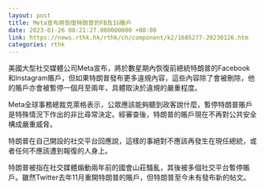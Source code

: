 ```yaml
---
layout: post
title: Meta宣布將恢復特朗普的FB及IG賬戶
date: 2023-01-26 08:21:27.000000000 +08:00
link: https://news.rthk.hk/rthk/ch/component/k2/1685277-20230126.htm
categories: rthk
---
```


美國大型社交媒體公司Meta宣布，將於數星期內恢復前總統特朗普的Facebook和Instagram賬戶，但如果特朗普發布更多違規內容，這些內容除了會被刪除，他的賬戶亦會被暫停一個月至兩年，具體取決於違規的嚴重程度。

Meta全球事務總裁克萊格表示，公眾應該能夠聽到政客說什麼，暫停特朗普賬戶是特殊情況下作出的非比尋常決定。經審查後，特朗普的賬戶現在不再對公共安全構成嚴重威脅。

特朗普在自己開設的社交平台回應說，這樣的事絕對不應該再發生在現任總統，或者任何不應該遭到報復的人身上。

特朗普被指在社交媒體煽動兩年前的國會山莊騷亂，其後被多個社交平台暫停賬戶。雖然Twitter去年11月重開特朗普的賬戶，但特朗普至今未有發布新的帖文。
